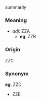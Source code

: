 summarily
### Meaning
+ _adj_: ZZA
    + __eg__: ZZB

### Origin

ZZC

### Synonym

__eg__: ZZD

+ ZZE


